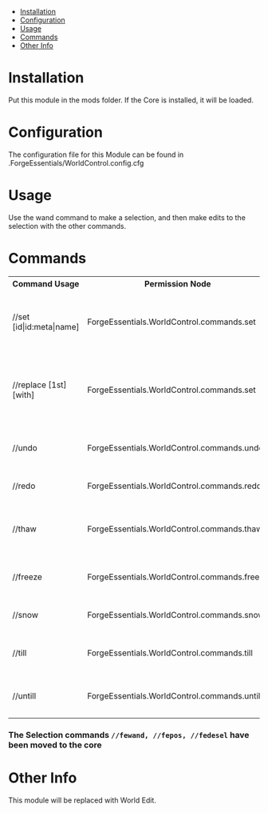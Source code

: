 * [Installation](#install)
* [Configuration](#config)
* [Usage](#use)
* [Commands](#command)
* [Other Info](#other)

# Installation <a name="install"></a>
Put this module in the mods folder. If the Core is installed, it will be loaded.

# Configuration <a name="config"></a>
The configuration file for this Module can be found in .ForgeEssentials/WorldControl.config.cfg

# Usage <a name="use"></a>
Use the wand command to make a selection, and then make edits to the selection with the other commands.

# Commands <a name="command"></a>
<table>
	<tr>
		<th>Command Usage</th>
		<th>Permission Node</th>
		<th>Description</th>
	</tr>
	<tr>
		<td>//set [id|id:meta|name]</td>
		<td>ForgeEssentials.WorldControl.commands.set</td>
		<td>Allows a player to set their selection to a given block</td>
	</tr>
	<tr>
		<td>//replace [1st] [with]</td>
		<td>ForgeEssentials.WorldControl.commands.set</td>
		<td>Replaces all instances of the 1st block in the selection with the second</td>
	</tr>
	<tr>
		<td>//undo</td>
		<td>ForgeEssentials.WorldControl.commands.undo</td>
		<td>Undoes the last WorldControl action</td>
	</tr>
	<tr>
		<td>//redo</td>
		<td>ForgeEssentials.WorldControl.commands.redo</td>
		<td>Redoes the last undone action</td>
	</tr>
	<tr>
		<td>//thaw</td>
		<td>ForgeEssentials.WorldControl.commands.thaw</td>
		<td>thaws the selection area. Melts all ice and snow.</td>
	</tr>
	<tr>
		<td>//freeze</td>
		<td>ForgeEssentials.WorldControl.commands.freeze</td>
		<td>Turns all the water in the selection into ice</td>
	</tr>
	<tr>
		<td>//snow</td>
		<td>ForgeEssentials.WorldControl.commands.snow</td>
		<td>Puts a layer of snow over the selection</td>
	</tr>
	<tr>
		<td>//till</td>
		<td>ForgeEssentials.WorldControl.commands.till</td>
		<td>Turns all dirt in the selection into farmland</td>
	</tr>
	<tr>
		<td>//untill</td>
		<td>ForgeEssentials.WorldControl.commands.untill</td>
		<td>Turns all farmland in the selection to dirt</td>
	</tr>
</table>

### The Selection commands `//fewand, //fepos, //fedesel` have been moved to the core

# Other Info <a name="other"></a>
This module will be replaced with World Edit.
